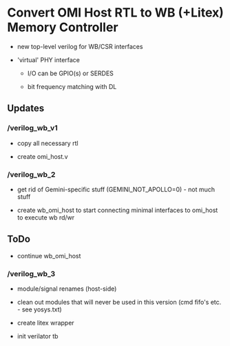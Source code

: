 # Convert OMI Host RTL to WB (+Litex) Memory Controller

* new top-level verilog for WB/CSR interfaces

* 'virtual' PHY interface 

   * I/O can be GPIO(s) or SERDES

   * bit frequency matching with DL


## Updates

### /verilog_wb_v1

* copy all necessary rtl

* create omi_host.v


### /verilog_wb_2

* get rid of Gemini-specific stuff (GEMINI_NOT_APOLLO=0) - not much stuff

* create wb_omi_host to start connecting minimal interfaces to omi_host to execute wb rd/wr

## ToDo

* continue wb_omi_host

### /verilog_wb_3


* module/signal renames (host-side)

* clean out modules that will never be used in this version (cmd fifo's etc. - see yosys.txt)

* create litex wrapper

* init verilator tb

